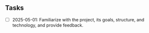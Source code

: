 ## Tasks

- [ ] 2025-05-01: Familiarize with the project, its goals, structure, and technology, and provide feedback.
